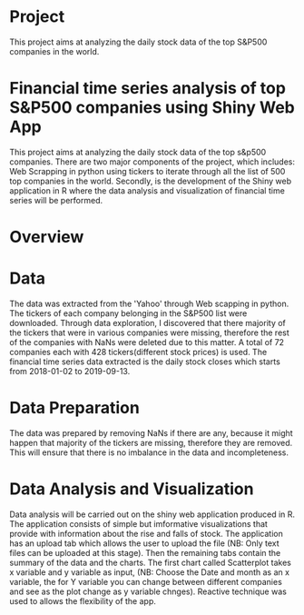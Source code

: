 # Project
This project aims at analyzing the daily stock data of the top S&P500 companies in the world.


# Financial time series analysis of top S&P500 companies using Shiny Web App 

This project aims at analyzing the daily stock data of the top s&amp;p500 companies. There are two major components of the project, which includes: Web Scrapping in python using tickers to iterate through all the list of 500 top companies in the world. Secondly, is the development of the Shiny web application in R where the data analysis and visualization of financial time series will be performed. 

# Overview

# Data 

The data was extracted from the 'Yahoo' through Web scapping in python. The tickers of each company belonging in the S&P500 list were downloaded. Through data exploration, I discovered that there majority of the tickers that were in various companies were missing, therefore the rest of the companies with NaNs were deleted due to this matter. A total of 72 companies each with 428 tickers(different stock prices) is used. The financial time series data extracted is the daily stock closes which starts from 2018-01-02 to 2019-09-13.  

# Data Preparation 

The data was prepared by removing NaNs if there are any, because it might happen that majority of the tickers are missing, therefore they are removed. This will ensure that there is no imbalance in the data and incompleteness.

# Data Analysis and Visualization

Data analysis will be carried out on the shiny web application produced in R. The application consists of simple but imformative visualizations that provide with information about the rise and falls of stock. The application has an upload tab which allows the user to upload the file (NB: Only text files can be uploaded at this stage). Then the remaining tabs contain the summary of the data and the charts. The first chart called Scatterplot takes x variable and y variable as input, (NB: Choose the Date and month as an x variable, the for Y variable you can change between different companies and see as the plot change as y variable chnges). Reactive technique was used to allows the flexibility of the app.

